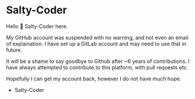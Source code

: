 # Salty-Coder

Hello 👋
Salty-Coder here.

My GitHub account was suspended with no warning, and not even an email of explaination.
I have set up a GitLab account and may need to use that in future.

It will be a shame to say goodbye to Github after ~6 years of contributions.
I have always attempted to contribute to this platform, with pull requests etc.

Hopefully I can get my account back, however I do not have much hope.

- Salty-Coder

